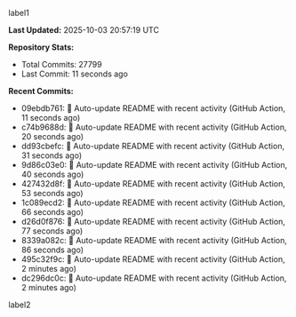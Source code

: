 
label1 
<!-- ACTIVITY_START -->
**Last Updated:** 2025-10-03 20:57:19 UTC

**Repository Stats:**
- Total Commits: 27799
- Last Commit: 11 seconds ago

**Recent Commits:**
- 09ebdb761: 🤖 Auto-update README with recent activity (GitHub Action, 11 seconds ago)
- c74b9688d: 🤖 Auto-update README with recent activity (GitHub Action, 20 seconds ago)
- dd93cbefc: 🤖 Auto-update README with recent activity (GitHub Action, 31 seconds ago)
- 9d86c03e0: 🤖 Auto-update README with recent activity (GitHub Action, 40 seconds ago)
- 427432d8f: 🤖 Auto-update README with recent activity (GitHub Action, 53 seconds ago)
- 1c089ecd2: 🤖 Auto-update README with recent activity (GitHub Action, 66 seconds ago)
- d26d0f876: 🤖 Auto-update README with recent activity (GitHub Action, 77 seconds ago)
- 8339a082c: 🤖 Auto-update README with recent activity (GitHub Action, 86 seconds ago)
- 495c32f9c: 🤖 Auto-update README with recent activity (GitHub Action, 2 minutes ago)
- dc296dc0c: 🤖 Auto-update README with recent activity (GitHub Action, 2 minutes ago)
<!-- ACTIVITY_END -->

label2
